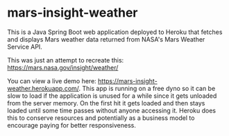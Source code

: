 # mars-insight-weather
This is a Java Spring Boot web application deployed to Heroku that fetches and displays Mars weather data returned from NASA's Mars Weather Service API.

This was just an attempt to recreate this: https://mars.nasa.gov/insight/weather/

You can view a live demo here: https://mars-insight-weather.herokuapp.com/. This app is running on a free dyno so it can be slow to load if the application is unused for a while since it gets unloaded from the server memory. On the first hit it gets loaded and then stays loaded until some time passes without anyone accessing it. Heroku does this to conserve resources and potentially as a business model to encourage paying for better responsiveness.
